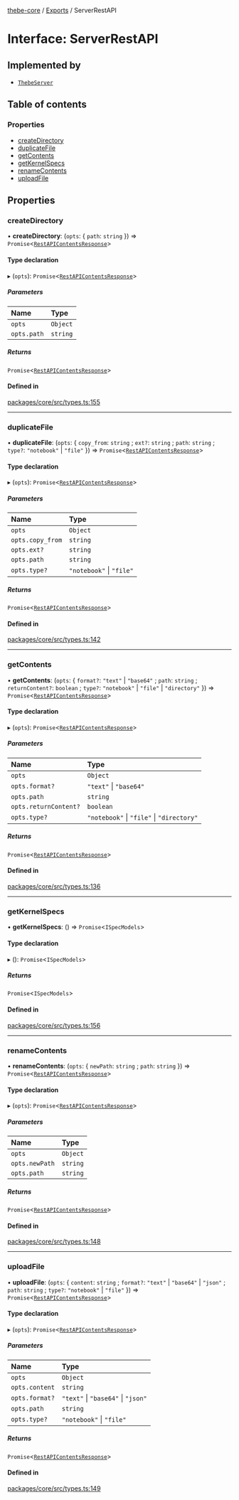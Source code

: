 [thebe-core](../README.md) / [Exports](../modules.md) / ServerRestAPI

# Interface: ServerRestAPI

## Implemented by

- [`ThebeServer`](../classes/ThebeServer.md)

## Table of contents

### Properties

- [createDirectory](ServerRestAPI.md#createdirectory)
- [duplicateFile](ServerRestAPI.md#duplicatefile)
- [getContents](ServerRestAPI.md#getcontents)
- [getKernelSpecs](ServerRestAPI.md#getkernelspecs)
- [renameContents](ServerRestAPI.md#renamecontents)
- [uploadFile](ServerRestAPI.md#uploadfile)

## Properties

### createDirectory

• **createDirectory**: (`opts`: { `path`: `string`  }) => `Promise`<[`RestAPIContentsResponse`](RestAPIContentsResponse.md)\>

#### Type declaration

▸ (`opts`): `Promise`<[`RestAPIContentsResponse`](RestAPIContentsResponse.md)\>

##### Parameters

| Name | Type |
| :------ | :------ |
| `opts` | `Object` |
| `opts.path` | `string` |

##### Returns

`Promise`<[`RestAPIContentsResponse`](RestAPIContentsResponse.md)\>

#### Defined in

[packages/core/src/types.ts:155](https://github.com/executablebooks/thebe/blob/807ffe4/packages/core/src/types.ts#L155)

___

### duplicateFile

• **duplicateFile**: (`opts`: { `copy_from`: `string` ; `ext?`: `string` ; `path`: `string` ; `type?`: ``"notebook"`` \| ``"file"``  }) => `Promise`<[`RestAPIContentsResponse`](RestAPIContentsResponse.md)\>

#### Type declaration

▸ (`opts`): `Promise`<[`RestAPIContentsResponse`](RestAPIContentsResponse.md)\>

##### Parameters

| Name | Type |
| :------ | :------ |
| `opts` | `Object` |
| `opts.copy_from` | `string` |
| `opts.ext?` | `string` |
| `opts.path` | `string` |
| `opts.type?` | ``"notebook"`` \| ``"file"`` |

##### Returns

`Promise`<[`RestAPIContentsResponse`](RestAPIContentsResponse.md)\>

#### Defined in

[packages/core/src/types.ts:142](https://github.com/executablebooks/thebe/blob/807ffe4/packages/core/src/types.ts#L142)

___

### getContents

• **getContents**: (`opts`: { `format?`: ``"text"`` \| ``"base64"`` ; `path`: `string` ; `returnContent?`: `boolean` ; `type?`: ``"notebook"`` \| ``"file"`` \| ``"directory"``  }) => `Promise`<[`RestAPIContentsResponse`](RestAPIContentsResponse.md)\>

#### Type declaration

▸ (`opts`): `Promise`<[`RestAPIContentsResponse`](RestAPIContentsResponse.md)\>

##### Parameters

| Name | Type |
| :------ | :------ |
| `opts` | `Object` |
| `opts.format?` | ``"text"`` \| ``"base64"`` |
| `opts.path` | `string` |
| `opts.returnContent?` | `boolean` |
| `opts.type?` | ``"notebook"`` \| ``"file"`` \| ``"directory"`` |

##### Returns

`Promise`<[`RestAPIContentsResponse`](RestAPIContentsResponse.md)\>

#### Defined in

[packages/core/src/types.ts:136](https://github.com/executablebooks/thebe/blob/807ffe4/packages/core/src/types.ts#L136)

___

### getKernelSpecs

• **getKernelSpecs**: () => `Promise`<`ISpecModels`\>

#### Type declaration

▸ (): `Promise`<`ISpecModels`\>

##### Returns

`Promise`<`ISpecModels`\>

#### Defined in

[packages/core/src/types.ts:156](https://github.com/executablebooks/thebe/blob/807ffe4/packages/core/src/types.ts#L156)

___

### renameContents

• **renameContents**: (`opts`: { `newPath`: `string` ; `path`: `string`  }) => `Promise`<[`RestAPIContentsResponse`](RestAPIContentsResponse.md)\>

#### Type declaration

▸ (`opts`): `Promise`<[`RestAPIContentsResponse`](RestAPIContentsResponse.md)\>

##### Parameters

| Name | Type |
| :------ | :------ |
| `opts` | `Object` |
| `opts.newPath` | `string` |
| `opts.path` | `string` |

##### Returns

`Promise`<[`RestAPIContentsResponse`](RestAPIContentsResponse.md)\>

#### Defined in

[packages/core/src/types.ts:148](https://github.com/executablebooks/thebe/blob/807ffe4/packages/core/src/types.ts#L148)

___

### uploadFile

• **uploadFile**: (`opts`: { `content`: `string` ; `format?`: ``"text"`` \| ``"base64"`` \| ``"json"`` ; `path`: `string` ; `type?`: ``"notebook"`` \| ``"file"``  }) => `Promise`<[`RestAPIContentsResponse`](RestAPIContentsResponse.md)\>

#### Type declaration

▸ (`opts`): `Promise`<[`RestAPIContentsResponse`](RestAPIContentsResponse.md)\>

##### Parameters

| Name | Type |
| :------ | :------ |
| `opts` | `Object` |
| `opts.content` | `string` |
| `opts.format?` | ``"text"`` \| ``"base64"`` \| ``"json"`` |
| `opts.path` | `string` |
| `opts.type?` | ``"notebook"`` \| ``"file"`` |

##### Returns

`Promise`<[`RestAPIContentsResponse`](RestAPIContentsResponse.md)\>

#### Defined in

[packages/core/src/types.ts:149](https://github.com/executablebooks/thebe/blob/807ffe4/packages/core/src/types.ts#L149)
